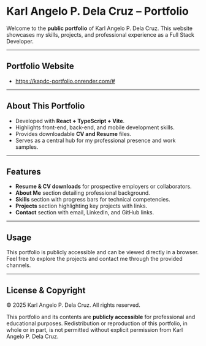 # Karl Angelo P. Dela Cruz – Portfolio

Welcome to the **public portfolio** of Karl Angelo P. Dela Cruz. This website showcases my skills, projects, and professional experience as a Full Stack Developer.

---
## Portfolio Website
- https://kapdc-portfolio.onrender.com/#

---

## About This Portfolio

- Developed with **React + TypeScript + Vite**.
- Highlights front-end, back-end, and mobile development skills.
- Provides downloadable **CV and Resume** files.
- Serves as a central hub for my professional presence and work samples.

---

## Features

- **Resume & CV downloads** for prospective employers or collaborators.
- **About Me** section detailing professional background.
- **Skills** section with progress bars for technical competencies.
- **Projects** section highlighting key projects with links.
- **Contact** section with email, LinkedIn, and GitHub links.

---

## Usage

This portfolio is publicly accessible and can be viewed directly in a browser. Feel free to explore the projects and contact me through the provided channels.

---

## License & Copyright

© 2025 Karl Angelo P. Dela Cruz. All rights reserved.

This portfolio and its contents are **publicly accessible** for professional and educational purposes. Redistribution or reproduction of this portfolio, in whole or in part, is not permitted without explicit permission from Karl Angelo P. Dela Cruz.
